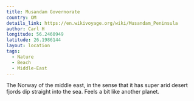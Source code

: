 ```yaml
---
title: Musandam Governorate
country: OM
details_link: https://en.wikivoyage.org/wiki/Musandam_Peninsula
author: Carl H
longitude: 56.2460949
latitude: 26.1986144
layout: location
tags:
  - Nature
  - Beach
  - Middle-East
---
```

The Norway of the middle east, in the sense that it has super arid desert fjords dip straight into the sea. Feels a bit like another planet.
